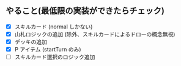 ## やること(最低限の実装ができたらチェック)

- [x] スキルカード (normal しかない)
- [x] 山札ロジックの追加 (除外、スキルカードによるドローの概念無視)
- [x] デッキの追加
- [x] P アイテム (startTurn のみ)
- [ ] スキルカード選択のロジック追加
